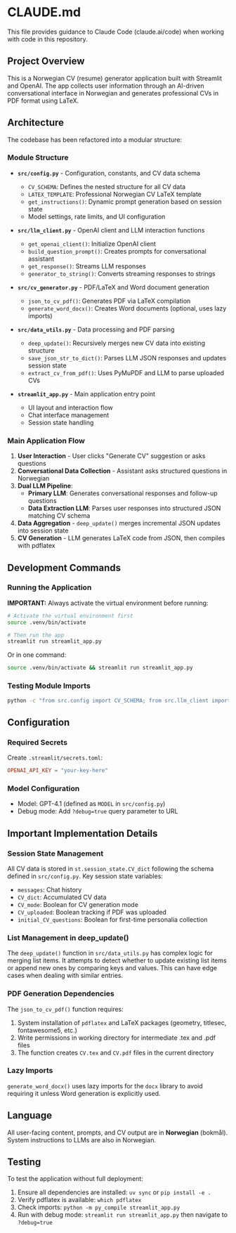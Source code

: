 # CLAUDE.md

This file provides guidance to Claude Code (claude.ai/code) when working with code in this repository.

## Project Overview

This is a Norwegian CV (resume) generator application built with Streamlit and OpenAI. The app collects user information through an AI-driven conversational interface in Norwegian and generates professional CVs in PDF format using LaTeX.

## Architecture

The codebase has been refactored into a modular structure:

### Module Structure

- **`src/config.py`** - Configuration, constants, and CV data schema
  - `CV_SCHEMA`: Defines the nested structure for all CV data
  - `LATEX_TEMPLATE`: Professional Norwegian CV LaTeX template
  - `get_instructions()`: Dynamic prompt generation based on session state
  - Model settings, rate limits, and UI configuration

- **`src/llm_client.py`** - OpenAI client and LLM interaction functions
  - `get_openai_client()`: Initialize OpenAI client
  - `build_question_prompt()`: Creates prompts for conversational assistant
  - `get_response()`: Streams LLM responses
  - `generator_to_string()`: Converts streaming responses to strings

- **`src/cv_generator.py`** - PDF/LaTeX and Word document generation
  - `json_to_cv_pdf()`: Generates PDF via LaTeX compilation
  - `generate_word_docx()`: Creates Word documents (optional, uses lazy imports)

- **`src/data_utils.py`** - Data processing and PDF parsing
  - `deep_update()`: Recursively merges new CV data into existing structure
  - `save_json_str_to_dict()`: Parses LLM JSON responses and updates session state
  - `extract_cv_from_pdf()`: Uses PyMuPDF and LLM to parse uploaded CVs

- **`streamlit_app.py`** - Main application entry point
  - UI layout and interaction flow
  - Chat interface management
  - Session state handling

### Main Application Flow

1. **User Interaction** - User clicks "Generate CV" suggestion or asks questions
2. **Conversational Data Collection** - Assistant asks structured questions in Norwegian
3. **Dual LLM Pipeline**:
   - **Primary LLM**: Generates conversational responses and follow-up questions
   - **Data Extraction LLM**: Parses user responses into structured JSON matching CV schema
4. **Data Aggregation** - `deep_update()` merges incremental JSON updates into session state
5. **CV Generation** - LLM generates LaTeX code from JSON, then compiles with pdflatex

## Development Commands

### Running the Application

**IMPORTANT:** Always activate the virtual environment before running:

```sh
# Activate the virtual environment first
source .venv/bin/activate

# Then run the app
streamlit run streamlit_app.py
```

Or in one command:
```sh
source .venv/bin/activate && streamlit run streamlit_app.py
```

### Testing Module Imports

```sh
python -c "from src.config import CV_SCHEMA; from src.llm_client import get_openai_client; print('Imports OK')"
```

## Configuration

### Required Secrets

Create `.streamlit/secrets.toml`:
```toml
OPENAI_API_KEY = "your-key-here"
```

### Model Configuration

- Model: GPT-4.1 (defined as `MODEL` in `src/config.py`)
- Debug mode: Add `?debug=true` query parameter to URL

## Important Implementation Details

### Session State Management

All CV data is stored in `st.session_state.CV_dict` following the schema defined in `src/config.py`. Key session state variables:
- `messages`: Chat history
- `CV_dict`: Accumulated CV data
- `CV_mode`: Boolean for CV generation mode
- `CV_uploaded`: Boolean tracking if PDF was uploaded
- `initial_CV_questions`: Boolean for first-time personalia collection

### List Management in deep_update()

The `deep_update()` function in `src/data_utils.py` has complex logic for merging list items. It attempts to detect whether to update existing list items or append new ones by comparing keys and values. This can have edge cases when dealing with similar entries.

### PDF Generation Dependencies

The `json_to_cv_pdf()` function requires:
1. System installation of `pdflatex` and LaTeX packages (geometry, titlesec, fontawesome5, etc.)
2. Write permissions in working directory for intermediate .tex and .pdf files
3. The function creates `CV.tex` and `CV.pdf` files in the current directory

### Lazy Imports

`generate_word_docx()` uses lazy imports for the `docx` library to avoid requiring it unless Word generation is explicitly used.

## Language

All user-facing content, prompts, and CV output are in **Norwegian** (bokmål). System instructions to LLMs are also in Norwegian.

## Testing

To test the application without full deployment:
1. Ensure all dependencies are installed: `uv sync` or `pip install -e .`
2. Verify pdflatex is available: `which pdflatex`
3. Check imports: `python -m py_compile streamlit_app.py`
4. Run with debug mode: `streamlit run streamlit_app.py` then navigate to `?debug=true`
